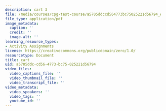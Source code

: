 ```yaml
---
description: cart 3
file: /media/courses/cpg-test-course/a5705ddccd564773bc75025221d56794_Amazon_Fresh_Shopping_Cart.pdf
file_type: application/pdf
image_metadata:
  caption: ''
  credit: ''
  image-alt: ''
learning_resource_types:
- Activity Assignments
license: https://creativecommons.org/publicdomain/zero/1.0/
resourcetype: Document
title: cart
uid: a5705ddc-cd56-4773-bc75-025221d56794
video_files:
  video_captions_file: ''
  video_thumbnail_file: ''
  video_transcript_file: ''
video_metadata:
  video_speakers: ''
  video_tags: ''
  youtube_id: ''
---
```

